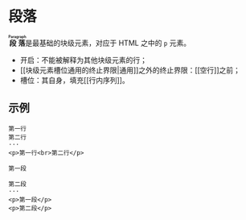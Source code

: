 # 段落

**<ruby>段落<rt>Paragraph</rt></ruby>**&#x200B;是最基础的块级元素，对应<wbr />
于 HTML 之中的 `p` 元素。

- 开启：不能被解释为其他块级元素的行；
- [[块级元素槽位通用的终止界限|通用]]之外的终止界限：[[空行]]之前；
- 槽位：其自身，填充[[行内序列]]。

## 示例

```example
第一行
第二行
···
<p>第一行<br>第二行</p>
```

```example
第一段

第二段
···
<p>第一段</p>
<p>第二段</p>
```
